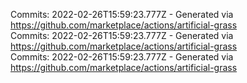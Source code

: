 Commits: 2022-02-26T15:59:23.777Z - Generated via https://github.com/marketplace/actions/artificial-grass
<br>
Commits: 2022-02-26T15:59:23.777Z - Generated via https://github.com/marketplace/actions/artificial-grass
<br>
Commits: 2022-02-26T15:59:23.777Z - Generated via https://github.com/marketplace/actions/artificial-grass
<br>

